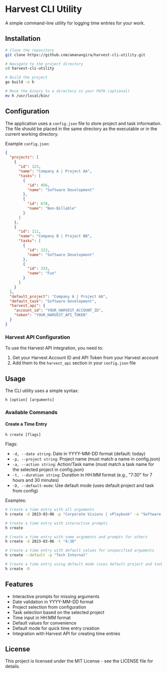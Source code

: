 # Harvest CLI Utility

A simple command-line utility for logging time entries for your work.

## Installation

```bash
# Clone the repository
git clone https://github.com/amanangira/harvest-cli-utility.git

# Navigate to the project directory
cd harvest-cli-utility

# Build the project
go build -o h

# Move the binary to a directory in your PATH (optional)
mv h /usr/local/bin/
```

## Configuration

The application uses a `config.json` file to store project and task information. The file should be placed in the same directory as the executable or in the current working directory.

Example `config.json`:
```json
{
  "projects": [
    {
      "id": 123,
      "name": "Company A | Project AA",
      "tasks": [
        {
          "id": 456,
          "name": "Software Development"
        },
        {
          "id": 678,
          "name": "Non-Billable"
        }
      ]
    },
    {
      "id": 111,
      "name": "Company B | Project BB",
      "tasks": [
        {
          "id": 222,
          "name": "Software Development"
        },
        {
          "id": 333,
          "name": "Fun"
        }
      ]
    }
  ],
  "default_project": "Company A | Project AA",
  "default_task": "Software Development",
  "harvest_api": {
    "account_id": "YOUR_HARVEST_ACCOUNT_ID",
    "token": "YOUR_HARVEST_API_TOKEN"
  }
}
```

### Harvest API Configuration

To use the Harvest API integration, you need to:

1. Get your Harvest Account ID and API Token from your Harvest account
2. Add them to the `harvest_api` section in your `config.json` file

## Usage

The CLI utility uses a simple syntax:

```
h [option] [arguments]
```

### Available Commands

#### Create a Time Entry

```
h create [flags]
```

Flags:
- `-d, --date string`: Date in YYYY-MM-DD format (default: today)
- `-p, --project string`: Project name (must match a name in config.json)
- `-a, --action string`: Action/Task name (must match a task name for the selected project in config.json)
- `-t, --duration string`: Duration in HH:MM format (e.g., "7:30" for 7 hours and 30 minutes)
- `-D, --default-mode`: Use default mode (uses default project and task from config)

Examples:
```bash
# Create a time entry with all arguments
h create -d 2023-03-06 -p "Corporate Visions | vPlaybook" -a "Software Development" -t "7:30"

# Create a time entry with interactive prompts
h create

# Create a time entry with some arguments and prompts for others
h create -d 2023-03-06 -t "4:30"

# Create a time entry with default values for unspecified arguments
h create --default -p "Tech Internal"

# Create a time entry using default mode (uses default project and task from config)
h create -D
```

## Features

- Interactive prompts for missing arguments
- Date validation in YYYY-MM-DD format
- Project selection from configuration
- Task selection based on the selected project
- Time input in HH:MM format
- Default values for convenience
- Default mode for quick time entry creation
- Integration with Harvest API for creating time entries

## License

This project is licensed under the MIT License - see the LICENSE file for details. 
